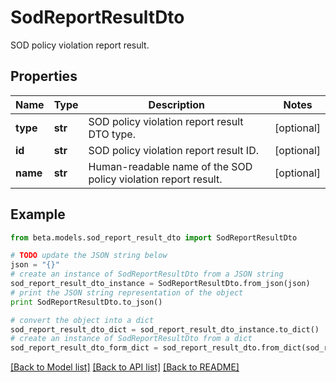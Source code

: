 # SodReportResultDto

SOD policy violation report result.

## Properties
Name | Type | Description | Notes
------------ | ------------- | ------------- | -------------
**type** | **str** | SOD policy violation report result DTO type. | [optional] 
**id** | **str** | SOD policy violation report result ID. | [optional] 
**name** | **str** | Human-readable name of the SOD policy violation report result. | [optional] 

## Example

```python
from beta.models.sod_report_result_dto import SodReportResultDto

# TODO update the JSON string below
json = "{}"
# create an instance of SodReportResultDto from a JSON string
sod_report_result_dto_instance = SodReportResultDto.from_json(json)
# print the JSON string representation of the object
print SodReportResultDto.to_json()

# convert the object into a dict
sod_report_result_dto_dict = sod_report_result_dto_instance.to_dict()
# create an instance of SodReportResultDto from a dict
sod_report_result_dto_form_dict = sod_report_result_dto.from_dict(sod_report_result_dto_dict)
```
[[Back to Model list]](../README.md#documentation-for-models) [[Back to API list]](../README.md#documentation-for-api-endpoints) [[Back to README]](../README.md)


